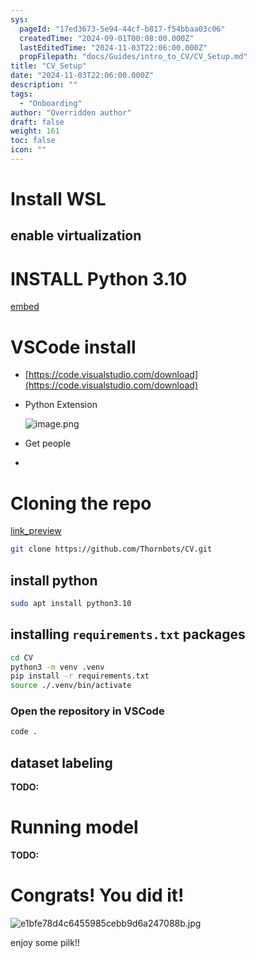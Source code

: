 ```yaml
---
sys:
  pageId: "17ed3673-5e94-44cf-b817-f54bbaa03c06"
  createdTime: "2024-09-01T00:08:00.000Z"
  lastEditedTime: "2024-11-03T22:06:00.000Z"
  propFilepath: "docs/Guides/intro_to_CV/CV_Setup.md"
title: "CV_Setup"
date: "2024-11-03T22:06:00.000Z"
description: ""
tags:
  - "Onboarding"
author: "Overridden author"
draft: false
weight: 161
toc: false
icon: ""
---
```


# Install WSL

## enable virtualization

# INSTALL Python 3.10

[embed](https://www.rose-hulman.edu/class/csse/csse132/2425a/labs/prelab1-wsl2.html)

# VSCode install

- [https://code.visualstudio.com/download](https://code.visualstudio.com/download)
- Python Extension

	![image.png](https://prod-files-secure.s3.us-west-2.amazonaws.com/d518164a-d88e-44d1-a4ee-3adb3bd8bce0/d82b6650-a5e4-4d3c-b8c9-93d817dae00e/image.png?X-Amz-Algorithm=AWS4-HMAC-SHA256&X-Amz-Content-Sha256=UNSIGNED-PAYLOAD&X-Amz-Credential=ASIAZI2LB466YR6WJ5D6%2F20250525%2Fus-west-2%2Fs3%2Faws4_request&X-Amz-Date=20250525T140725Z&X-Amz-Expires=3600&X-Amz-Security-Token=IQoJb3JpZ2luX2VjEGIaCXVzLXdlc3QtMiJHMEUCIQDgto%2FsJrYCDn8JIiDIcl4%2FzUznpkmxw%2F2v%2FYDHmwmxiQIgHK%2B8dTdkl6%2Ft1rpps5%2FtJtMAQGpsKubeCreh0IPFyScq%2FwMIKxAAGgw2Mzc0MjMxODM4MDUiDKTbC%2Fy23eNY9g%2F%2BMSrcA5FgtZkxU2F0FF7Z9u6afCIrXs%2F0N9HQhtxaP774pmvpYlL%2B4CDDvbb5%2B9vTwiuKX3sMbb6724l5g10i9p7PiBWQ1edwZIIbvx4XdcPpCdDTjKY%2F2xG0szNKxmPPovE5GulCP27H2aHJ2Yl4bNTrCJHmC3PgLVPdCEpfhyYxYm1odx%2B%2F4tdHmSl%2B8HiTM%2F5kHs8KQnHBubAnKxzQL1RR6t76R%2BHnz6j295Z8lefPYaxERVtx4RwGzHG3hnG3VHTEssaN5qE%2FzQIyTO2MNfqSDNGwkhtwPNi6JmfZnNNLvoGwHQ%2FP8htCqNoq7S%2F2yxBdUDZmxDdTPr%2Fvgzf1%2Fj9XXPcf3WcHh0rSIW1sJQb7gbVyOH5jjsA4ZNIrTM7nGy4G7ZdxXaXyJuOplhL4%2Ft%2BP9M5g3IqwW2Gz1uK8XaqfrtfWEoTikUDmldFP%2B8%2F0ucmA7eqtTUtf8y3CqjjUtk4JB1V06E%2BXg%2FTxjW32kSvmzSd0Uggxut7TCEeWq2HNCwGhbaBEqmGg3H8e7mwiYfGA165B7Mu%2F5QFol0bYI1McK01fgBByeaWs2t03%2B3CibybNAVRga97ovnN9S9Df9X3xpew%2FcfBlPGt2gumzOVdQSZmeyo0sO%2BOmzG0C3tM4MLbay8EGOqUBB5ukNUYqbXtiB6ltdN6SJF2ST8ldzIZdBrhobADLTymFg2%2F00afMLkcLngoDHSTAo041Lj01pjobB62JCRMU3pre8UKyDCzf%2BexLYxXugaiFuUBVK05%2B6WFds7AoSIAJkhbqEVUh3BR7IVVt5v6JFJdZeBZpu7UYOSwn4xtaDzkd%2BOFK68LKpe2LclngQu%2F0nej3zQrsU9Tqhi9ac7TSKC6CpQB%2B&X-Amz-Signature=ad7f8491dbdc059e760ca5883c02d46bf327818975e2278589722470d6c89271&X-Amz-SignedHeaders=host&x-id=GetObject)
- Get people
- 

# Cloning the repo

[link_preview](https://github.com/Thornbots/CV/)

```bash
git clone https://github.com/Thornbots/CV.git
```

## install python

```bash
sudo apt install python3.10
```

## installing `requirements.txt` packages

```bash
cd CV
python3 -m venv .venv
pip install -r requirements.txt
source ./.venv/bin/activate
```

### Open the repository in VSCode

```bash
code .
```

## dataset labeling  

**TODO:**

# Running model

**TODO:**

# Congrats! You did it!

![e1bfe78d4c6455985cebb9d6a247088b.jpg](https://prod-files-secure.s3.us-west-2.amazonaws.com/d518164a-d88e-44d1-a4ee-3adb3bd8bce0/7d1ce04e-65d6-40c8-814d-754280e9515a/e1bfe78d4c6455985cebb9d6a247088b.jpg?X-Amz-Algorithm=AWS4-HMAC-SHA256&X-Amz-Content-Sha256=UNSIGNED-PAYLOAD&X-Amz-Credential=ASIAZI2LB4662V2SNO6Y%2F20250525%2Fus-west-2%2Fs3%2Faws4_request&X-Amz-Date=20250525T140725Z&X-Amz-Expires=3600&X-Amz-Security-Token=IQoJb3JpZ2luX2VjEGYaCXVzLXdlc3QtMiJGMEQCIH%2FAVFtVsv8%2BTl0rDr1DqpEDKNmivDXPzIYiX%2FbOE%2FnNAiA7FCioUzM9tgVu6DQ07dA2lMApD0BsX2kuHcW7g0P5MSr%2FAwgvEAAaDDYzNzQyMzE4MzgwNSIMU%2F7Y1PK5aFkVtG1xKtwDxk2iqgR%2BGe2UtvUY6AF56irYbnnG1IyF6yl1Atm5vrwmWX6jk1PQAd3iDHTp8keL3OHSPmiVj0J3Fghbuu%2FyRdR2fYlkZUWa7X6cDzxdVCKeXOjOU36AGoKUVd69IZJHMMxbMTNNb74BZGPXRjLWONkJBjid6F05C1vqwph3UY6hwXPv2beK%2B9W2eTSvq%2FfqOyKc0%2BcZYM%2FRXLmq0f9eb9bQ75HsCvc26uzr9f7JQWv8Ca0QmBMh5IUMDUrqxgkj8cVNyPtbnOHla8L2xCqutHSkHpYY0It40B75hlG6c%2FvjffczNTUD%2F9tnnSf7%2BWSp6p1IwL6ufkaW7J%2FkL7kYk8S8sWaGmZjTnjmh18qehs8HCRERksMKKTadecVf1EiTVbUi1ncgW%2FWFWracNpi4oeXmRBpoN%2BJJxUA3u%2BVY5V5aaSCG8pQVmW21k1KRY64R8AoaN%2BYycST5%2FDQJVYWyHFGV4Yu9kj%2BMkv%2BVNn0tpZHOb5AAnMSNwuyfUvwfIcRtzuqO8ETiBlXFGZZmEuPvehx%2BHsWNY%2BLPXs1bKe6q6iBUkomDv%2FSlgvtXqzQNbuhNtPZxxwSqoqx2HS%2BIj2oDQGSAOsYThTKjcj4ZgkpwEV8jZRmrq0elZMq8RtswqMLMwQY6pgFYTt9KuNNcRGNyeRdw7Y3qqASziElYlJa%2Bt%2FeffdfU7Q7UGoks3upgSXFfQ3I%2F0OjzVhk3BtO4mPPqpbD7TpcN41RbbhDHguDZ5BJrfPAPku4qA2wGegeOtsLlKadFdOJ%2Fq76KarrJnIYBIDzGAioU7y%2FjscOzMe15wjUbClkWoBDRQPrtqI9i7XMTUUogSibeiwAMvTRGNe815Uf194DbNmPGcHnn&X-Amz-Signature=704d96496edd5d1dd666d67727bc8f91228c4d5b2933a3f4ea5558842846cb09&X-Amz-SignedHeaders=host&x-id=GetObject)

enjoy some pilk!!
